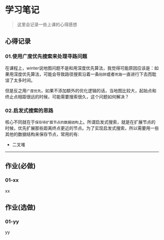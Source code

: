 # 学习笔记

> 这里会记录一些上课的心得感想

## 心得记录

### 01.使用广度优先搜索来处理寻路问题

在课程上，winter说地图问题不是和用深度优先算法，我觉得可能原因应该是：如果用深度优先算法，可能会导致路径搜索沿着一条`陷阱`或者`死路`一直进行下去而耽误了太多时间。

但是反之用`广度优先`，如果不添加额外的优化逻辑的话，当地图比较大，起始点和终止点相距很远的时候，可能需要搜索很久，这个问题如何解决？

### 02.启发式搜索的思路

核心不同就在于`保存待扩展节点的数据结构`上。所谓启发式搜索，就是在扩展节点的时候，优先扩展那些距离终点更近的节点。为了实现启发式搜索，所以需要用一些其他的数据结构来保存节点，常用的有:

- 二叉堆

---

## 作业(**必做**)

### 01-xx

xx

## 作业(选做)

### 01-yy

yy
